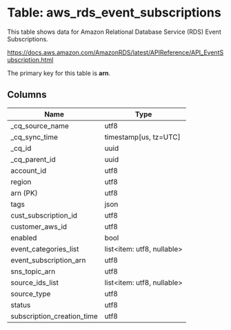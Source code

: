 # Table: aws_rds_event_subscriptions

This table shows data for Amazon Relational Database Service (RDS) Event Subscriptions.

https://docs.aws.amazon.com/AmazonRDS/latest/APIReference/API_EventSubscription.html

The primary key for this table is **arn**.

## Columns

| Name          | Type          |
| ------------- | ------------- |
|_cq_source_name|utf8|
|_cq_sync_time|timestamp[us, tz=UTC]|
|_cq_id|uuid|
|_cq_parent_id|uuid|
|account_id|utf8|
|region|utf8|
|arn (PK)|utf8|
|tags|json|
|cust_subscription_id|utf8|
|customer_aws_id|utf8|
|enabled|bool|
|event_categories_list|list<item: utf8, nullable>|
|event_subscription_arn|utf8|
|sns_topic_arn|utf8|
|source_ids_list|list<item: utf8, nullable>|
|source_type|utf8|
|status|utf8|
|subscription_creation_time|utf8|